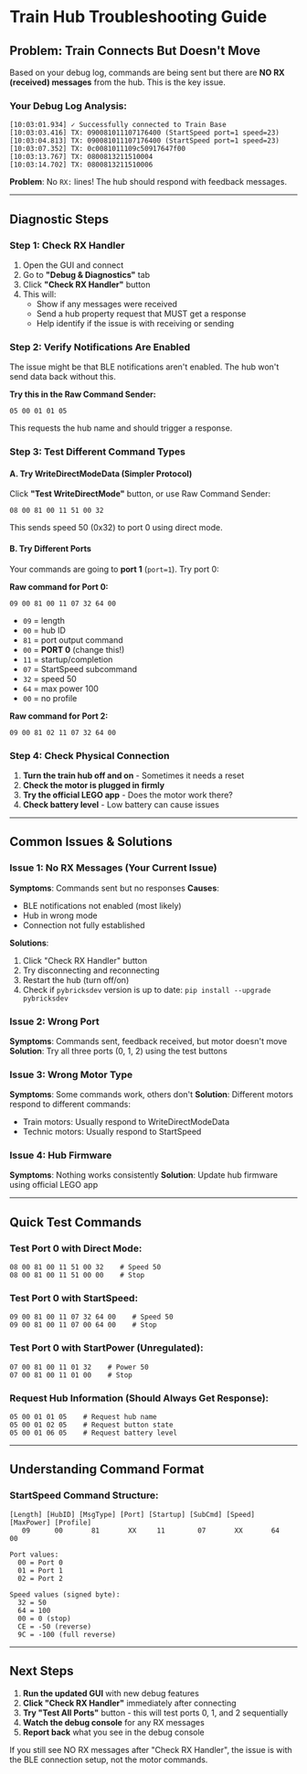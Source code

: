 # Train Hub Troubleshooting Guide

## Problem: Train Connects But Doesn't Move

Based on your debug log, commands are being sent but there are **NO RX (received) messages** from the hub. This is the key issue.

### Your Debug Log Analysis:
```
[10:03:01.934] ✓ Successfully connected to Train Base
[10:03:03.416] TX: 090081011107176400 (StartSpeed port=1 speed=23)
[10:03:04.813] TX: 090081011107176400 (StartSpeed port=1 speed=23)
[10:03:07.352] TX: 0c0081011109c50917647f00
[10:03:13.767] TX: 0800813211510004
[10:03:14.702] TX: 0800813211510006
```

**Problem**: No `RX:` lines! The hub should respond with feedback messages.

---

## Diagnostic Steps

### Step 1: Check RX Handler
1. Open the GUI and connect
2. Go to **"Debug & Diagnostics"** tab
3. Click **"Check RX Handler"** button
4. This will:
   - Show if any messages were received
   - Send a hub property request that MUST get a response
   - Help identify if the issue is with receiving or sending

### Step 2: Verify Notifications Are Enabled
The issue might be that BLE notifications aren't enabled. The hub won't send data back without this.

**Try this in the Raw Command Sender:**
```
05 00 01 01 05
```
This requests the hub name and should trigger a response.

### Step 3: Test Different Command Types

#### A. Try WriteDirectModeData (Simpler Protocol)
Click **"Test WriteDirectMode"** button, or use Raw Command Sender:
```
08 00 81 00 11 51 00 32
```
This sends speed 50 (0x32) to port 0 using direct mode.

#### B. Try Different Ports
Your commands are going to **port 1** (`port=1`). Try port 0:

**Raw command for Port 0:**
```
09 00 81 00 11 07 32 64 00
```
- `09` = length
- `00` = hub ID
- `81` = port output command
- `00` = **PORT 0** (change this!)
- `11` = startup/completion
- `07` = StartSpeed subcommand
- `32` = speed 50
- `64` = max power 100
- `00` = no profile

**Raw command for Port 2:**
```
09 00 81 02 11 07 32 64 00
```

### Step 4: Check Physical Connection
1. **Turn the train hub off and on** - Sometimes it needs a reset
2. **Check the motor is plugged in firmly**
3. **Try the official LEGO app** - Does the motor work there?
4. **Check battery level** - Low battery can cause issues

---

## Common Issues & Solutions

### Issue 1: No RX Messages (Your Current Issue)
**Symptoms**: Commands sent but no responses
**Causes**:
- BLE notifications not enabled (most likely)
- Hub in wrong mode
- Connection not fully established

**Solutions**:
1. Click "Check RX Handler" button
2. Try disconnecting and reconnecting
3. Restart the hub (turn off/on)
4. Check if `pybricksdev` version is up to date: `pip install --upgrade pybricksdev`

### Issue 2: Wrong Port
**Symptoms**: Commands sent, feedback received, but motor doesn't move
**Solution**: Try all three ports (0, 1, 2) using the test buttons

### Issue 3: Wrong Motor Type
**Symptoms**: Some commands work, others don't
**Solution**: Different motors respond to different commands:
- Train motors: Usually respond to WriteDirectModeData
- Technic motors: Usually respond to StartSpeed

### Issue 4: Hub Firmware
**Symptoms**: Nothing works consistently
**Solution**: Update hub firmware using official LEGO app

---

## Quick Test Commands

### Test Port 0 with Direct Mode:
```
08 00 81 00 11 51 00 32    # Speed 50
08 00 81 00 11 51 00 00    # Stop
```

### Test Port 0 with StartSpeed:
```
09 00 81 00 11 07 32 64 00    # Speed 50
09 00 81 00 11 07 00 64 00    # Stop
```

### Test Port 0 with StartPower (Unregulated):
```
07 00 81 00 11 01 32    # Power 50
07 00 81 00 11 01 00    # Stop
```

### Request Hub Information (Should Always Get Response):
```
05 00 01 01 05    # Request hub name
05 00 01 02 05    # Request button state
05 00 01 06 05    # Request battery level
```

---

## Understanding Command Format

### StartSpeed Command Structure:
```
[Length] [HubID] [MsgType] [Port] [Startup] [SubCmd] [Speed] [MaxPower] [Profile]
   09      00       81       XX     11        07       XX       64         00

Port values:
  00 = Port 0
  01 = Port 1  
  02 = Port 2

Speed values (signed byte):
  32 = 50
  64 = 100
  00 = 0 (stop)
  CE = -50 (reverse)
  9C = -100 (full reverse)
```

---

## Next Steps

1. **Run the updated GUI** with new debug features
2. **Click "Check RX Handler"** immediately after connecting
3. **Try "Test All Ports"** button - this will test ports 0, 1, and 2 sequentially
4. **Watch the debug console** for any RX messages
5. **Report back** what you see in the debug console

If you still see NO RX messages after "Check RX Handler", the issue is with the BLE connection setup, not the motor commands.
